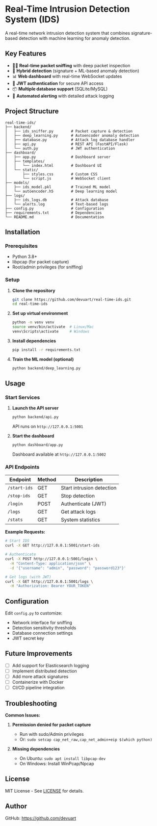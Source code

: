# Real-Time Intrusion Detection System (IDS)

A real-time network intrusion detection system that combines signature-based detection with machine learning for anomaly detection.

## Key Features

- 🕵️‍♂️ **Real-time packet sniffing** with deep packet inspection
- 🤖 **Hybrid detection** (signature + ML-based anomaly detection)
- 📊 **Web dashboard** with real-time WebSocket updates
- 🔐 **JWT authentication** for secure API access
- 📦 **Multiple database support** (SQLite/MySQL)
- 🚨 **Automated alerting** with detailed attack logging

## Project Structure

```
real-time-ids/
├── backend/
│   ├── ids_sniffer.py        # Packet capture & detection
│   ├── deep_learning.py      # Autoencoder anomaly detection
│   ├── database.py           # Attack log database handler
│   ├── api.py                # REST API (FastAPI/Flask)
│   └── auth.py               # JWT authentication
├── dashboard/
│   ├── app.py                # Dashboard server
│   ├── templates/
│   │   └── index.html        # Dashboard UI
│   └── static/
│       ├── styles.css        # Custom CSS
│       └── script.js         # WebSocket client
├── models/
│   ├── ids_model.pkl         # Trained ML model
│   └── autoencoder.h5        # Deep learning model
├── logs/
│   ├── ids_logs.db           # Attack database
│   └── alerts.log            # Text-based logs
├── config.py                 # Configuration
├── requirements.txt          # Dependencies
└── README.md                 # Documentation
```

## Installation

### Prerequisites
- Python 3.8+
- libpcap (for packet capture)
- Root/admin privileges (for sniffing)

### Setup

1. **Clone the repository**
   ```bash
   git clone https://github.com/devuart/real-time-ids.git
   cd real-time-ids
   ```

2. **Set up virtual environment**
   ```bash
   python -m venv venv
   source venv/bin/activate  # Linux/Mac
   venv\Scripts\activate     # Windows
   ```

3. **Install dependencies**
   ```bash
   pip install -r requirements.txt
   ```

4. **Train the ML model (optional)**
   ```bash
   python backend/deep_learning.py
   ```

## Usage

### Start Services

1. **Launch the API server**
   ```bash
   python backend/api.py
   ```
   API runs on `http://127.0.0.1:5001`

2. **Start the dashboard**
   ```bash
   python dashboard/app.py
   ```
   Dashboard available at `http://127.0.0.1:5002`

### API Endpoints

| Endpoint | Method | Description |
|----------|--------|-------------|
| `/start-ids` | GET | Start intrusion detection |
| `/stop-ids` | GET | Stop detection |
| `/login` | POST | Authenticate (JWT) |
| `/logs` | GET | Get attack logs |
| `/stats` | GET | System statistics |

**Example Requests:**
```bash
# Start IDS
curl -X GET http://127.0.0.1:5001/start-ids

# Authenticate
curl -X POST http://127.0.0.1:5001/login \
  -H "Content-Type: application/json" \
  -d '{"username": "admin", "password": "password123"}'

# Get logs (with JWT)
curl -X GET http://127.0.0.1:5001/logs \
  -H "Authorization: Bearer YOUR_TOKEN"
```

## Configuration

Edit `config.py` to customize:
- Network interface for sniffing
- Detection sensitivity thresholds
- Database connection settings
- JWT secret key

## Future Improvements

- [ ] Add support for Elasticsearch logging
- [ ] Implement distributed detection
- [ ] Add more attack signatures
- [ ] Containerize with Docker
- [ ] CI/CD pipeline integration

## Troubleshooting

**Common Issues:**
1. **Permission denied for packet capture**
   - Run with sudo/Admin privileges
   - Or: `sudo setcap cap_net_raw,cap_net_admin+eip $(which python)`

2. **Missing dependencies**
   - On Ubuntu: `sudo apt install libpcap-dev`
   - On Windows: Install WinPcap/Npcap

## License

MIT License - See [LICENSE](LICENSE) for details.

## Author
 
GitHub: https://github.com/devuart